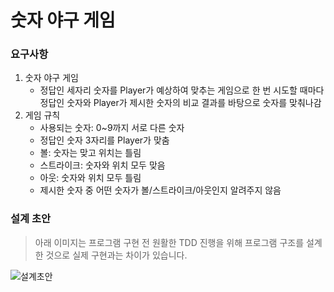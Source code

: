 # 숫자 야구 게임

### 요구사항

1. 숫자 야구 게임
   - 정답인 세자리 숫자를 Player가 예상하여 맞추는 게임으로 한 번 시도할 때마다 정답인 숫자와 Player가 제시한 숫자의 비교 결과를 바탕으로 숫자를 맞춰나감
2. 게임 규칙
   - 사용되는 숫자: 0~9까지 서로 다른 숫자
   - 정답인 숫자 3자리를 Player가 맞춤
   - 볼: 숫자는 맞고 위치는 틀림
   - 스트라이크: 숫자와 위치 모두 맞음
   - 아웃: 숫자와 위치 모두 틀림
   - 제시한 숫자 중 어떤 숫자가 볼/스트라이크/아웃인지 알려주지 않음

### 설계 초안

> 아래 이미지는 프로그램 구현 전 원활한 TDD 진행을 위해 프로그램 구조를 설계한 것으로 실제 구현과는 차이가 있습니다.

![설계초안](https://github.com/sogoagain/TIL/blob/master/TDD/02-NumberBaseball/NumberBaseball-draft.jpeg)

